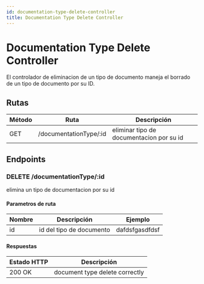```yaml
---
id: documentation-type-delete-controller
title: Documentation Type Delete Controller
---
```


# Documentation Type Delete Controller

El controlador de eliminacion de un tipo de documento maneja el borrado de un tipo de documento por su ID.

## Rutas

| Método | Ruta                | Descripción                |
| ------ | ------------------- | -------------------------- |
| GET   | /documentationType/:id      | eliminar tipo de documentacion por su id     |

## Endpoints

### DELETE /documentationType/:id

elimina un tipo de documentacion por su id


#### Parametros de ruta

| Nombre | Descripción             | Ejemplo                       |
| ------ | ----------------------- | ----------------------------- |
| id     | id del tipo de documento          | dafdsfgasdfdsf     |

#### Respuestas

| Estado HTTP                  | Descripción                        |
| ---------------------------- | ---------------------------------- |
| 200 OK                       | 	document type delete correctly |



